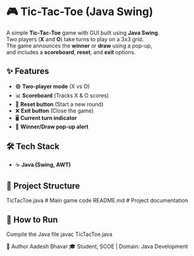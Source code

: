 # 🎮 Tic-Tac-Toe (Java Swing)

A simple **Tic-Tac-Toe** game with GUI built using **Java Swing**.  
Two players (**X** and **O**) take turns to play on a 3x3 grid.  
The game announces the **winner** or **draw** using a pop-up,  
and includes a **scoreboard**, **reset**, and **exit** options.

## ✨ Features
- 🟢 **Two-player mode** (X vs O)
- 📊 **Scoreboard** (Tracks X & O scores)
- 🔄 **Reset button** (Start a new round)
- ❌ **Exit button** (Close the game)
- 🖥 **Current turn indicator**
- 🎉 **Winner/Draw pop-up alert**

## 🛠 Tech Stack
- ☕ **Java (Swing, AWT)**

## 📂 Project Structure
TicTacToe.java # Main game code
README.md # Project documentation

## 🚀 How to Run
Compile the Java file
javac TicTacToe.java

👤 Author
Aadesh Bhavar
🎓 Student, SCOE | Domain: Java Development
